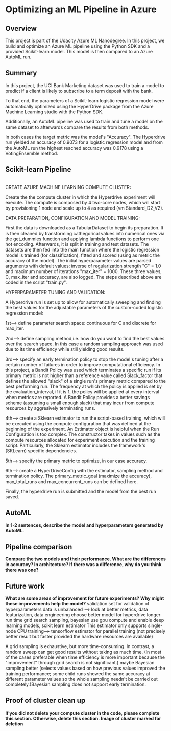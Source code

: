 # Optimizing an ML Pipeline in Azure

## Overview
This project is part of the Udacity Azure ML Nanodegree.
In this project, we build and optimize an Azure ML pipeline using the Python SDK and a provided Scikit-learn model.
This model is then compared to an Azure AutoML run.

## Summary

In this project, the UCI Bank Marketing dataset was used to train a model to predict if a client is likely to subscribe to a term deposit with the bank.

To that end, the parameters of a Scikit-learn logistic regression model were automatically optimized using the HyperDrive package from the Azure Machine Learning studio with the Python SDK.

Additionally, an AutoML pipeline was used to train and tune a model on the same dataset to afterwards compare the results from both methods.

In both cases the target metric was the model's "Accuracy". 
The Hyperdrive run yielded an accuracy of 0.9073 for a logistic regression model and from the AutoML run the highest reached accuracy was 0.9178 using a VotingEnsemble method.

## Scikit-learn Pipeline
\
CREATE AZURE MACHINE LEARNING COMPUTE CLUSTER:

Create the the compute cluster in which the Hyperdrive experiment will execute.
The compute is composed by 4 two-core nodes, which will start by provisioning 1 node and scale up to 4 as required (vm Standard_D2_V2).

DATA PREPARATION, CONFIGURATION AND MODEL TRAINING:

First the data is downloaded as a TabularDataset to begin its preparation. 
It is then cleaned by transforming cathegorical values into numerical ones via the get_dummies function and applying lambda functions to perform one hot encoding. Afterwards, it is split in training and test datasets. The datasets are then fed into the main function where the logistic regression model is trained (for classification), fitted and scored (using as metric the accuracy of the model). The initial hyperparameter values are parsed arguments with default values: inverse of regularization strength "C" = 1.0 and maximum number of iterations "max_iter" = 1000. These three values, C, max_iter and accuracy, are also logged.
The steps described above are coded in the script "train.py".

HYPERPARAMETER TUNING AND VALIDATION:

A Hyperdrive run is set up to allow for automatically sweeping and finding the best values for the adjustable parameters of the custom-coded logistic regression model:

1st--> define parameter search space: continuous for C and discrete for max_iter.

2nd--> define sampling method,i.e. how do you want to find the best values over the search space. In this case a random sampling approach was used due to its time efficiency while still yielding good results.

3rd--> specify an early termination policy to stop the model's tuning after a certain number of failures in order to improve computational efficiency. In this project, a Bandit Policy was used which terminates a specific run if its primary metric is not higher than a reference value called Slack_factor that defines the allowed "slack" of a single run's primary metric compared to the best performing run. The frequency at which the policy is applied is set by the evaluation_interval, if it is 1, the policy will be applied at every interval when metrics are reported. A Bandit Policy provides a better savings scheme (assuming a small enough slack) that may incur from compute resources by aggresively terminating runs.

4th--> create a Sklearn estimator to run the script-based training, which will be executed using the compute configuration that was defined at the beginning of the experiment. An Estimator object is helpful when the Run Configuration is too complex. The constructor takes in values such as the compute resources allocated for experiment execution and the training script. Particularly, the Sklearn estimator includes the framework's (SKLearn) specific dependencies.

5th--> specify the primary metric to optimize, in our case accuracy.

6th--> create a HyperDriveConfig with the estimator, sampling method and termination policy. The primary_metric_goal (maximize the accuracy), max_total_runs and max_concurrent_runs can be defined here.

Finally, the hyperdrive run is submitted and the model from the best run saved.


## AutoML
**In 1-2 sentences, describe the model and hyperparameters generated by AutoML.**

## Pipeline comparison
**Compare the two models and their performance. What are the differences in accuracy? In architecture? If there was a difference, why do you think there was one?**

## Future work
**What are some areas of improvement for future experiments? Why might these improvements help the model?**
validation set for validation of hyperparameters
data is unbalanced --> look at better metrics, data featurization, data engineering
choose better model for hyperdrive
longer run time
grid search sampling, bayesian
use gpu compute and enable deep learning models, scikit learn estimator This estimator only supports single-node CPU training--> tensorflow estimator for parallel training (not precisely better result but faster provided the hardware resources are available)

A grid sampling is exhaustive, but more time-consuming. In contrast, a random sweep can get good results without taking as much time. (In most of the cases preferable when time efficiency is more important because the "improvement" through grid search is not significant.)
maybe Bayesian sampling better (selects values based on how previous values improved the training performance; some child runs showed the same accuracy at different parameter values so the whole sampling needn't be carried out completely.)Bayesian sampling does not support early termination. 

## Proof of cluster clean up
**If you did not delete your compute cluster in the code, please complete this section. Otherwise, delete this section.**
**Image of cluster marked for deletion**
